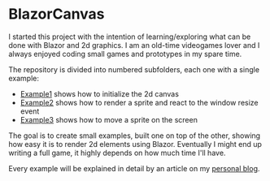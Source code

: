 # BlazorCanvas

I started this project with the intention of learning/exploring what can be done with Blazor and 2d graphics. I am an old-time videogames lover and I always enjoyed coding small games and prototypes in my spare time.

The repository is divided into numbered subfolders, each one with a single example:

- [Example1](https://github.com/mizrael/BlazorCanvas/tree/master/BlazorCanvas.Example1) shows how to initialize the 2d canvas
- [Example2](https://github.com/mizrael/BlazorCanvas/tree/master/BlazorCanvas.Example2) shows how to render a sprite and react to the window resize event
- [Example3](https://github.com/mizrael/BlazorCanvas/tree/master/BlazorCanvas.Example3) shows how to move a sprite on the screen

The goal is to create small examples, built one on top of the other, showing how easy it is to render 2d elements using Blazor. Eventually I might end up writing a full game, it highly depends on how much time I'll have.

Every example will be explained in detail by an article on my [personal blog](https://www.davideguida.com).